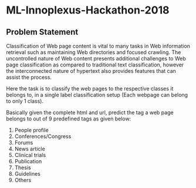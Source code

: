 # ML-Innoplexus-Hackathon-2018

## Problem Statement

Classification of Web page content is vital to many tasks in Web information retrieval such as maintaining Web directories and focused crawling. The uncontrolled nature of Web content presents additional challenges to Web page classification as compared to traditional text classification, however the interconnected nature of hypertext also provides features that can assist the process.

Here the task is to classify the web pages to the respective classes it belongs to, in a single label classification setup (Each webpage can belong to only 1 class).

Basically given the complete html and url, predict the tag a web page belongs to out of 9 predefined tags as given below:

  1) People profile
  2) Conferences/Congress
  3) Forums
  4) News article
  5) Clinical trials
  6) Publication
  7) Thesis
  8) Guidelines
  9) Others

